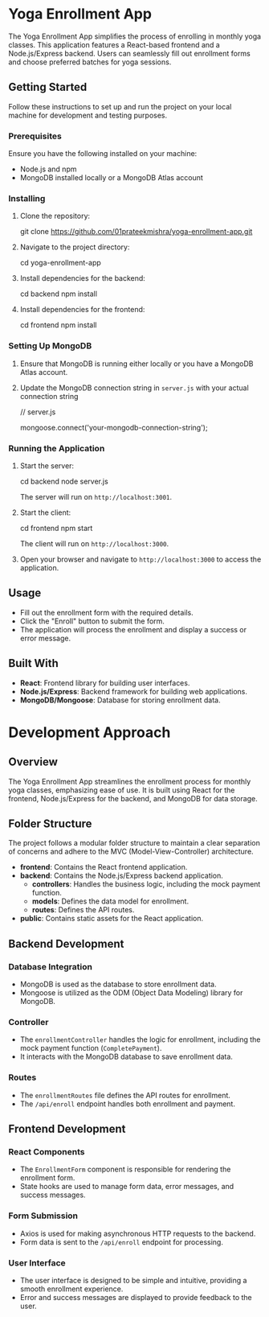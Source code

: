 # Yoga Enrollment App

The Yoga Enrollment App simplifies the process of enrolling in monthly yoga classes. This application features a React-based frontend and a Node.js/Express backend. Users can seamlessly fill out enrollment forms and choose preferred batches for yoga sessions.

## Getting Started

Follow these instructions to set up and run the project on your local machine for development and testing purposes.

### Prerequisites

Ensure you have the following installed on your machine:

- Node.js and npm
- MongoDB installed locally or a MongoDB Atlas account

### Installing

1. Clone the repository:

   git clone https://github.com/01prateekmishra/yoga-enrollment-app.git

2. Navigate to the project directory:

   cd yoga-enrollment-app

3. Install dependencies for the backend:

   cd backend
   npm install

4. Install dependencies for the frontend:

   cd frontend
   npm install

### Setting Up MongoDB

1. Ensure that MongoDB is running either locally or you have a MongoDB Atlas account.

2. Update the MongoDB connection string in `server.js` with your actual connection string

   // server.js

   mongoose.connect('your-mongodb-connection-string');

### Running the Application

1. Start the server:

   cd backend
   node server.js

   The server will run on `http://localhost:3001`.

2. Start the client:

   cd frontend
   npm start

   The client will run on `http://localhost:3000`.

3. Open your browser and navigate to `http://localhost:3000` to access the application.

## Usage

- Fill out the enrollment form with the required details.
- Click the "Enroll" button to submit the form.
- The application will process the enrollment and display a success or error message.

## Built With

- **React**: Frontend library for building user interfaces.
- **Node.js/Express**: Backend framework for building web applications.
- **MongoDB/Mongoose**: Database for storing enrollment data.

# Development Approach

## Overview

The Yoga Enrollment App streamlines the enrollment process for monthly yoga classes, emphasizing ease of use. It is built using React for the frontend, Node.js/Express for the backend, and MongoDB for data storage.

## Folder Structure

The project follows a modular folder structure to maintain a clear separation of concerns and adhere to the MVC (Model-View-Controller) architecture.

- **frontend**: Contains the React frontend application.
- **backend**: Contains the Node.js/Express backend application.
  - **controllers**: Handles the business logic, including the mock payment function.
  - **models**: Defines the data model for enrollment.
  - **routes**: Defines the API routes.
- **public**: Contains static assets for the React application.

## Backend Development

### Database Integration

- MongoDB is used as the database to store enrollment data.
- Mongoose is utilized as the ODM (Object Data Modeling) library for MongoDB.

### Controller

- The `enrollmentController` handles the logic for enrollment, including the mock payment function (`CompletePayment`).
- It interacts with the MongoDB database to save enrollment data.

### Routes

- The `enrollmentRoutes` file defines the API routes for enrollment.
- The `/api/enroll` endpoint handles both enrollment and payment.

## Frontend Development

### React Components

- The `EnrollmentForm` component is responsible for rendering the enrollment form.
- State hooks are used to manage form data, error messages, and success messages.

### Form Submission

- Axios is used for making asynchronous HTTP requests to the backend.
- Form data is sent to the `/api/enroll` endpoint for processing.

### User Interface

- The user interface is designed to be simple and intuitive, providing a smooth enrollment experience.
- Error and success messages are displayed to provide feedback to the user.
